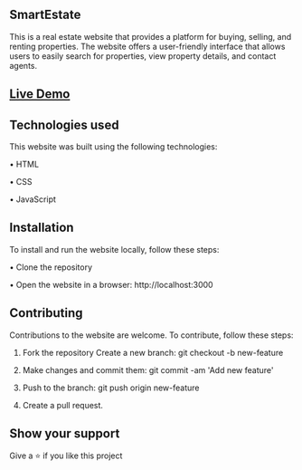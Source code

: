 ## SmartEstate

This is a real estate website that provides a platform for buying, selling, and renting properties. The website offers a user-friendly interface that allows users to easily search for properties, view property details, and contact agents.


## [Live Demo](https://smartestate.vercel.app/)


## Technologies used

This website was built using the following technologies:

• HTML

• CSS

• JavaScript


## Installation

To install and run the website locally, follow these steps:

• Clone the repository

• Open the website in a browser: http://localhost:3000


## Contributing

Contributions to the website are welcome. To contribute, follow these steps:

1. Fork the repository Create a new branch: git checkout -b new-feature

2. Make changes and commit them: git commit -am 'Add new feature'

3. Push to the branch: git push origin new-feature

4. Create a pull request. 

## Show your support
Give a ⭐ if you like this project
